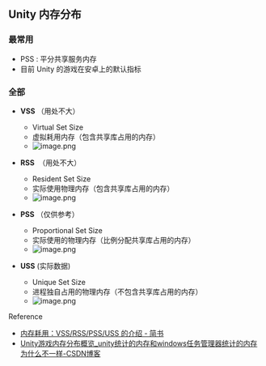 ## Unity 内存分布

### 最常用

- PSS : 平分共享服务内存
- 目前 Unity 的游戏在安卓上的默认指标

### 全部

- **VSS** （用处不大）
	- Virtual Set Size
	- 虚拟耗用内存（包含共享库占用的内存） 
	- ![image.png](https://image-1253155090.cos.ap-nanjing.myqcloud.com/202412231556572.png)

- **RSS**  （用处不大）
	- Resident Set Size
	- 实际使用物理内存（包含共享库占用的内存）  
	- ![image.png](https://image-1253155090.cos.ap-nanjing.myqcloud.com/202412231556347.png)

- **PSS** （仅供参考）
	- Proportional Set Size
	- 实际使用的物理内存（比例分配共享库占用的内存）  
	- ![image.png](https://image-1253155090.cos.ap-nanjing.myqcloud.com/202412231557073.png)

- **USS** (实际数据)
	- Unique Set Size 
	- 进程独自占用的物理内存（不包含共享库占用的内存）
	- ![image.png](https://image-1253155090.cos.ap-nanjing.myqcloud.com/202412231557006.png)




Reference

- [内存耗用：VSS/RSS/PSS/USS 的介绍 - 简书](https://www.jianshu.com/p/3bab26d25d2e)
- [Unity游戏内存分布概览_unity统计的内存和windows任务管理器统计的内存为什么不一样-CSDN博客](https://blog.csdn.net/UWA4D/article/details/124430777)